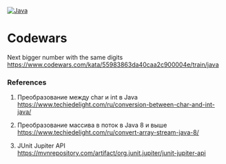 [![Java](https://img.shields.io/badge/Java-E43222??style=for-the-badge&logo=java&logoColor=FFFFFF)](https://java.com/)

# Codewars
Next bigger number with the same digits https://www.codewars.com/kata/55983863da40caa2c900004e/train/java

### References
1. Преобразование между char и int в Java https://www.techiedelight.com/ru/conversion-between-char-and-int-java/

2. Преобразование массива в поток в Java 8 и выше https://www.techiedelight.com/ru/convert-array-stream-java-8/

3. JUnit Jupiter API https://mvnrepository.com/artifact/org.junit.jupiter/junit-jupiter-api
